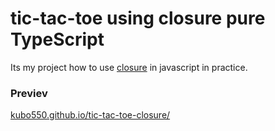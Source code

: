 # tic-tac-toe using closure pure TypeScript 

Its my project how to use [closure](https://developer.mozilla.org/en-US/docs/Web/JavaScript/Closures) in javascript in practice.

### Previev 

[kubo550.github.io/tic-tac-toe-closure/](https://kubo550.github.io/tic-tac-toe-closure/)
